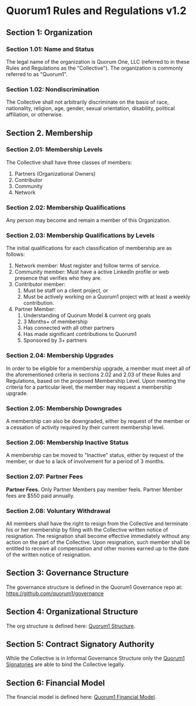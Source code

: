 # Quorum1 Rules and Regulations v1.2

## Section 1: Organization

### Section 1.01: Name and Status

The legal name of the organization is Quorum One, LLC (referred to in these Rules and Regulations as the “Collective"). The organization is commonly referred to as "Quorum1".

### Section 1.02: Nondiscrimination

The Collective shall not arbitrarily discriminate on the basis of race, nationality, religion, age, gender, sexual orientation, disability, political affiliation, or otherwise.

## Section 2. Membership

### Section 2.01: Membership Levels

The Collective shall have three classes of members: 
1. Partners (Organizational Owners)
2. Contributor
3. Community
4. Network
 
### Section 2.02: Membership Qualifications

Any person may become and remain a member of this Organization.

### Section 2.03: Membership Qualifications by Levels

The initial qualifications for each classification of membership are as follows:
1. Network member: Must register and follow terms of service.
2. Community member: Must have a active LinkedIn profile or web presence that verifies who they are.
3. Contributor member:
   1. Must be staff on a client project, or
   2. Must be actively working on a Quorum1 project with at least a weekly contribution.
4. Partner Member:
   1. Understanding of Quorum Model & current org goals
   2. 3 Months+ of membership
   3. Has connected with all other partners
   4. Has made significant contributions to Quorum1
   5. Sponsored by 3+ partners

### Section 2.04: Membership Upgrades

In order to be eligible for a membership upgrade, a member must meet all of the aforementioned criteria in sections 2.02 and 2.03 of these Rules and Regulations, based on the proposed Membership Level. Upon meeting the criteria for a particular level, the member may request a membership upgrade. 
 
### Section 2.05: Membership Downgrades

A membership can also be downgraded, either by request of the member or a cessation of activity required by their current membership level.

### Section 2.06: Membership Inactive Status

A membership can be moved to "Inactive" status, either by request of the member, or due to a lack of involvement for a period of 3 months.
 
### Section 2.07: Partner Fees
 
**Partner Fees.** Only Partner Members pay member feels. Partner Member fees are $550 paid annually.
 
### Section 2.08: Voluntary Withdrawal
 
All members shall have the right to resign from the Collective and terminate his or her membership by filing with the Collective written notice of resignation. The resignation shall become effective immediately without any action on the part of the Collective. Upon resignation, such member shall be entitled to receive all compensation and other monies earned up to the date of the written notice of resignation.

## Section 3: Governance Structure

The governance structure is defined in the Quorum1 Governance repo at: https://github.com/quorum1/governance

## Section 4: Organizational Structure

The org structure is defined here: [Quorum1 Structure](./structure.md).

## Section 5: Contract Signatory Authority

While the Collective is in Informal Governance Structure only the [Quorum1 Signatories](./glossary.md#quorum1-signatories) are able to bind the Collective legally.

## Section 6: Financial Model

The financial model is defined here: [Quorum1 Financial Model](./financial-model.md).
